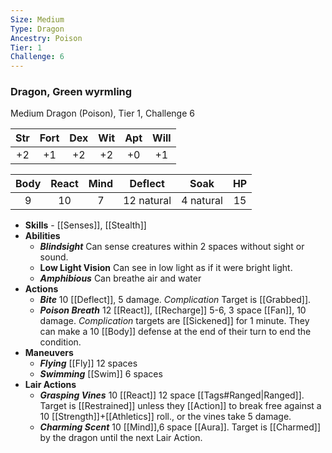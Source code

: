 ```yaml
---
Size: Medium
Type: Dragon
Ancestry: Poison
Tier: 1
Challenge: 6
---
```

### Dragon, Green wyrmling
Medium Dragon (Poison), Tier 1, Challenge 6

| Str | Fort | Dex | Wit | Apt | Will |
|:--:|:--:|:--:|:--:|:--:|:--:|
|+2|+1|+2|+2|+0|+1|

| Body| React | Mind | Deflect | Soak | HP |
| :------: | :-------: | :------: | :---------: | :-------: | :----: |
|    9     |    10     |    7     | 12 natural  | 4 natural |   15   |

- **Skills** - [[Senses]], [[Stealth]]
- **Abilities**
	- ***Blindsight*** Can sense creatures within 2 spaces without sight or sound.
	- **Low Light Vision** Can see in low light as if it were bright light.
	- ***Amphibious*** Can breathe air and water
- **Actions**
	- ***Bite*** 10 [[Deflect]], 5 damage. _Complication_ Target is [[Grabbed]].
	- ***Poison Breath*** 12 [[React]], [[Recharge]] 5-6, 3 space [[Fan]], 10 damage. _Complication_ targets are [[Sickened]] for 1 minute. They can make a 10 [[Body]] defense at the end of their turn to end the condition.
- **Maneuvers**
	- _**Flying**_ [[Fly]] 12 spaces
	- ***Swimming*** [[Swim]] 6 spaces
- **Lair Actions**
	- ***Grasping Vines*** 10 [[React]] 12 space [[Tags#Ranged|Ranged]]. Target is [[Restrained]] unless they [[Action]] to break free against a 10 [[Strength]]+[[Athletics]] roll., or the vines take 5 damage.
	- ***Charming Scent*** 10 [[Mind]],6 space [[Aura]]. Target is [[Charmed]] by the dragon until the next Lair Action.